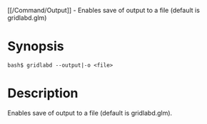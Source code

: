 [[/Command/Output]] -  Enables save of output to a file (default is gridlabd.glm)

# Synopsis
~~~
bash$ gridlabd --output|-o <file>                                      
~~~

# Description

 Enables save of output to a file (default is gridlabd.glm).

